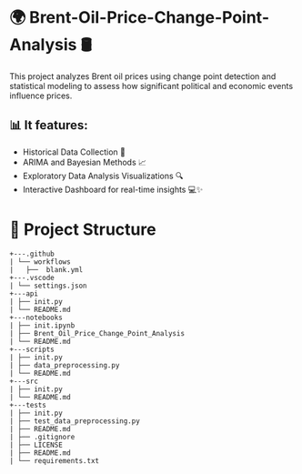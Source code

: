 # 🌍 **Brent-Oil-Price-Change-Point-Analysis** 🛢️
This project analyzes Brent oil prices using change point detection and statistical modeling to assess how significant political and economic events influence prices. 

## 📊 **It features**:

+ Historical Data Collection 📅
+ ARIMA and Bayesian Methods 📈
+ Exploratory Data Analysis Visualizations 🔍
+ Interactive Dashboard for real-time insights 💻✨

# 📁 **Project Structure**

```
+---.github
| └── workflows
|   ├──  blank.yml
+---.vscode
| └── settings.json
+---api
| ├── init.py
| └── README.md
+---notebooks
| ├── init.ipynb
| ├── Brent_Oil_Price_Change_Point_Analysis
| └── README.md
+---scripts
| ├── init.py
| ├── data_preprocessing.py
| └── README.md
+---src
| ├── init.py
| └── README.md
+---tests
| ├── init.py
| ├── test_data_preprocessing.py
| ├── README.md
| ├── .gitignore
| ├── LICENSE
| ├── README.md
| └── requirements.txt
```
